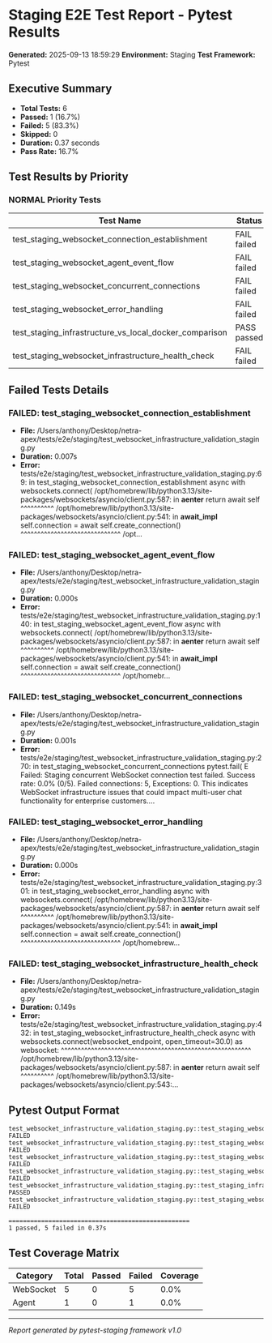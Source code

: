 # Staging E2E Test Report - Pytest Results

**Generated:** 2025-09-13 18:59:29
**Environment:** Staging
**Test Framework:** Pytest

## Executive Summary

- **Total Tests:** 6
- **Passed:** 1 (16.7%)
- **Failed:** 5 (83.3%)
- **Skipped:** 0
- **Duration:** 0.37 seconds
- **Pass Rate:** 16.7%

## Test Results by Priority

### NORMAL Priority Tests

| Test Name | Status | Duration | File |
|-----------|--------|----------|------|
| test_staging_websocket_connection_establishment | FAIL failed | 0.007s | test_websocket_infrastructure_validation_staging.py |
| test_staging_websocket_agent_event_flow | FAIL failed | 0.000s | test_websocket_infrastructure_validation_staging.py |
| test_staging_websocket_concurrent_connections | FAIL failed | 0.001s | test_websocket_infrastructure_validation_staging.py |
| test_staging_websocket_error_handling | FAIL failed | 0.000s | test_websocket_infrastructure_validation_staging.py |
| test_staging_infrastructure_vs_local_docker_comparison | PASS passed | 0.000s | test_websocket_infrastructure_validation_staging.py |
| test_staging_websocket_infrastructure_health_check | FAIL failed | 0.149s | test_websocket_infrastructure_validation_staging.py |

## Failed Tests Details

### FAILED: test_staging_websocket_connection_establishment
- **File:** /Users/anthony/Desktop/netra-apex/tests/e2e/staging/test_websocket_infrastructure_validation_staging.py
- **Duration:** 0.007s
- **Error:** tests/e2e/staging/test_websocket_infrastructure_validation_staging.py:69: in test_staging_websocket_connection_establishment
    async with websockets.connect(
/opt/homebrew/lib/python3.13/site-packages/websockets/asyncio/client.py:587: in __aenter__
    return await self
           ^^^^^^^^^^
/opt/homebrew/lib/python3.13/site-packages/websockets/asyncio/client.py:541: in __await_impl__
    self.connection = await self.create_connection()
                      ^^^^^^^^^^^^^^^^^^^^^^^^^^^^^^
/opt...

### FAILED: test_staging_websocket_agent_event_flow
- **File:** /Users/anthony/Desktop/netra-apex/tests/e2e/staging/test_websocket_infrastructure_validation_staging.py
- **Duration:** 0.000s
- **Error:** tests/e2e/staging/test_websocket_infrastructure_validation_staging.py:140: in test_staging_websocket_agent_event_flow
    async with websockets.connect(
/opt/homebrew/lib/python3.13/site-packages/websockets/asyncio/client.py:587: in __aenter__
    return await self
           ^^^^^^^^^^
/opt/homebrew/lib/python3.13/site-packages/websockets/asyncio/client.py:541: in __await_impl__
    self.connection = await self.create_connection()
                      ^^^^^^^^^^^^^^^^^^^^^^^^^^^^^^
/opt/homebr...

### FAILED: test_staging_websocket_concurrent_connections
- **File:** /Users/anthony/Desktop/netra-apex/tests/e2e/staging/test_websocket_infrastructure_validation_staging.py
- **Duration:** 0.001s
- **Error:** tests/e2e/staging/test_websocket_infrastructure_validation_staging.py:270: in test_staging_websocket_concurrent_connections
    pytest.fail(
E   Failed: Staging concurrent WebSocket connection test failed. Success rate: 0.0% (0/5). Failed connections: 5, Exceptions: 0. This indicates WebSocket infrastructure issues that could impact multi-user chat functionality for enterprise customers....

### FAILED: test_staging_websocket_error_handling
- **File:** /Users/anthony/Desktop/netra-apex/tests/e2e/staging/test_websocket_infrastructure_validation_staging.py
- **Duration:** 0.000s
- **Error:** tests/e2e/staging/test_websocket_infrastructure_validation_staging.py:301: in test_staging_websocket_error_handling
    async with websockets.connect(
/opt/homebrew/lib/python3.13/site-packages/websockets/asyncio/client.py:587: in __aenter__
    return await self
           ^^^^^^^^^^
/opt/homebrew/lib/python3.13/site-packages/websockets/asyncio/client.py:541: in __await_impl__
    self.connection = await self.create_connection()
                      ^^^^^^^^^^^^^^^^^^^^^^^^^^^^^^
/opt/homebrew...

### FAILED: test_staging_websocket_infrastructure_health_check
- **File:** /Users/anthony/Desktop/netra-apex/tests/e2e/staging/test_websocket_infrastructure_validation_staging.py
- **Duration:** 0.149s
- **Error:** tests/e2e/staging/test_websocket_infrastructure_validation_staging.py:432: in test_staging_websocket_infrastructure_health_check
    async with websockets.connect(websocket_endpoint, open_timeout=30.0) as websocket:
               ^^^^^^^^^^^^^^^^^^^^^^^^^^^^^^^^^^^^^^^^^^^^^^^^^^^^^^^^^
/opt/homebrew/lib/python3.13/site-packages/websockets/asyncio/client.py:587: in __aenter__
    return await self
           ^^^^^^^^^^
/opt/homebrew/lib/python3.13/site-packages/websockets/asyncio/client.py:543:...

## Pytest Output Format

```
test_websocket_infrastructure_validation_staging.py::test_staging_websocket_connection_establishment FAILED
test_websocket_infrastructure_validation_staging.py::test_staging_websocket_agent_event_flow FAILED
test_websocket_infrastructure_validation_staging.py::test_staging_websocket_concurrent_connections FAILED
test_websocket_infrastructure_validation_staging.py::test_staging_websocket_error_handling FAILED
test_websocket_infrastructure_validation_staging.py::test_staging_infrastructure_vs_local_docker_comparison PASSED
test_websocket_infrastructure_validation_staging.py::test_staging_websocket_infrastructure_health_check FAILED

==================================================
1 passed, 5 failed in 0.37s
```

## Test Coverage Matrix

| Category | Total | Passed | Failed | Coverage |
|----------|-------|--------|--------|----------|
| WebSocket | 5 | 0 | 5 | 0.0% |
| Agent | 1 | 0 | 1 | 0.0% |

---
*Report generated by pytest-staging framework v1.0*
